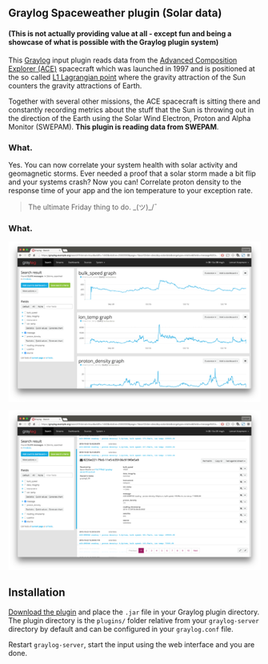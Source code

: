## Graylog Spaceweather plugin (Solar data)

#### (This is not actually providing value at all - except fun and being a showcase of what is possible with the Graylog plugin system)

This [Graylog](https://www.graylog.org/) input plugin reads data from the [Advanced Composition Explorer (ACE)](https://en.wikipedia.org/wiki/Advanced_Composition_Explorer) spacecraft which was launched in 1997 and is positioned at the so called [L1 Lagrangian point](https://en.wikipedia.org/wiki/Lagrangian_point#L1) where the gravity attraction of the Sun counters the gravity attractions of Earth.

Together with several other missions, the ACE spacecraft is sitting there and constantly recording metrics about the stuff that the Sun is throwing out in the direction of the Earth using the Solar Wind Electron, Proton and Alpha Monitor (SWEPAM). **This plugin is reading data from SWEPAM**.

### What.

Yes. You can now correlate your system health with solar activity and geomagnetic storms. Ever needed a proof that a solar storm made a bit flip and your systems crash? Now you can! Correlate proton density to the response time of your app and the ion temperature to your exception rate.

> The ultimate Friday thing to do. \_(ツ)_/¯

### What.

![](https://github.com/Graylog2/graylog-plugin-spaceweather/blob/master/screen1.png)

![](https://github.com/Graylog2/graylog-plugin-spaceweather/blob/master/screen2.png)

## Installation

[Download the plugin](https://github.com/Graylog2/graylog-plugin-spaceweather//releases)
and place the `.jar` file in your Graylog plugin directory. The plugin directory
is the `plugins/` folder relative from your `graylog-server` directory by default
and can be configured in your `graylog.conf` file.

Restart `graylog-server`, start the input using the web interface and you are done.
